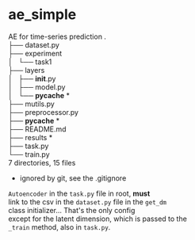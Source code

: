 # ae_simple
AE for time-series prediction
.  
├── dataset.py  
├── experiment  
│   └── task1  
├── layers  
│   ├── __init__.py  
│   ├── model.py  
│   └── __pycache__  *  
├── mutils.py  
├── preprocessor.py  
├── __pycache__ *  
├── README.md  
├── results  *  
├── task.py  
└── train.py  
7 directories, 15 files  
  *  ignored by git, see the .gitignore  
  
`Autoencoder` in the `task.py` file in root, **must**  
link to the csv in the `dataset.py` file in the `get_dm`  
class initializer... That's the only config  
except for the latent dimension, which is passed to the   
`_train` method, also in `task.py`. 
